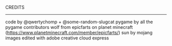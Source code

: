 CREDITS
__________________________________________________________________________________________________________________________________________________
code by @qwertychomp + @some-random-slugcat
pygame by all the pygame contributors
wolf from epicfarts on planet minecraft (https://www.planetminecraft.com/member/epicfarts/)
sun by mojang
images edited with adobe creative cloud express
